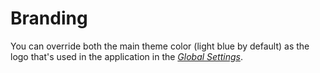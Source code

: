 # Branding

You can override both the main theme color (light blue by default) as the logo that's used in the application in the [_Global Settings_](../../global-settings.md).